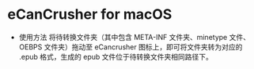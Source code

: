 # eCanCrusher for macOS

* 使用方法
将待转换文件夹（其中包含 META-INF 文件夹、minetype 文件、OEBPS 文件夹）拖动至 eCancrusher 图标上，即可将文件夹转为对应的 .epub 格式，生成的 epub 文件位于待转换文件夹相同路径下。
